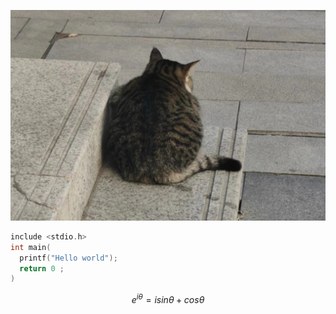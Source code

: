 ![Alt Text](src/微信图片_20240311210444.jpg)

```C
include <stdio.h>
int main(
  printf("Hello world");
  return 0 ;
)
```

$$
e^{i\theta }=isin\theta +cos\theta 
$$
